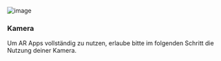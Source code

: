 ![image](/assets/items/dialogs/medias/request-camera.svg)

### Kamera

Um AR Apps vollständig zu nutzen, erlaube bitte im folgenden Schritt die Nutzung deiner Kamera.
